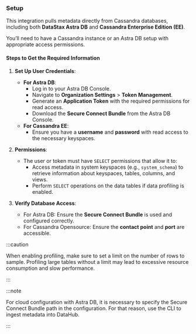 ### Setup

This integration pulls metadata directly from Cassandra databases, including both **DataStax Astra DB** and **Cassandra Enterprise Edition (EE)**.

You’ll need to have a Cassandra instance or an Astra DB setup with appropriate access permissions.

#### Steps to Get the Required Information

1. **Set Up User Credentials**:

   - **For Astra DB**:
     - Log in to your Astra DB Console.
     - Navigate to **Organization Settings** > **Token Management**.
     - Generate an **Application Token** with the required permissions for read access.
     - Download the **Secure Connect Bundle** from the Astra DB Console.
   - **For Cassandra EE**:
     - Ensure you have a **username** and **password** with read access to the necessary keyspaces.

2. **Permissions**:

   - The user or token must have `SELECT` permissions that allow it to:
     - Access metadata in system keyspaces (e.g., `system_schema`) to retrieve information about keyspaces, tables, columns, and views.
     - Perform `SELECT` operations on the data tables if data profiling is enabled.

3. **Verify Database Access**:
   - For Astra DB: Ensure the **Secure Connect Bundle** is used and configured correctly.
   - For Cassandra Opensource: Ensure the **contact point** and **port** are accessible.

:::caution

When enabling profiling, make sure to set a limit on the number of rows to sample. Profiling large tables without a limit may lead to excessive resource consumption and slow performance.

:::

:::note

For cloud configuration with Astra DB, it is necessary to specify the Secure Connect Bundle path in the configuration. For that reason, use the CLI to ingest metadata into DataHub.

:::
